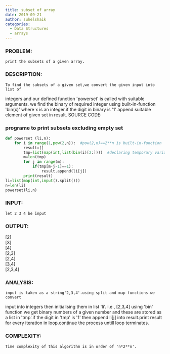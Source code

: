 ```yaml
---
title: subset of array
date: 2019-09-21
author: suhelshaik
categories:
  - Data Structures
  - arrays
---
```


### PROBLEM:
    print the subsets of a given array.
### DESCRIPTION:
    To find the subsets of a given set,we convert the given input into list of
 integers and our defined function 'powerset' is called with suitable arguments.
    we find the binary of required integer using built-in-function 'bin(x)'
 where x is an integer.if the digit in binary is '1' append suitable element of
 given set in result.
SOURCE CODE:
### programe to print subsets excluding empty set
```python
def powerset (li,n):
    for i in range(1,pow(2,n)):  #pow(2,n)==2**n is built-in-function
        result=[]
        tmp=list(map(int,list(bin(i)[2:])))  #declaring temporary variable'tmp'
        m=len(tmp)
        for j in range(m):
            if(tmp[m-j-1]==1):
                result.append(li[j])
        print(result)
li=list(map(int,input().split()))
n=len(li)
powerset(li,n)
```

### INPUT:
    let 2 3 4 be input

### OUTPUT:
[2]<br />
[3]<br />
[4]<br />
[2,3]<br />
[2,4]<br />
[3,4]<br />
[2,3,4]<br />

### ANALYSIS:
    input is taken as a string'2,3,4'.using split and map functions we convert
 input into integers then initialising them in list 'li'.
    i.e., [2,3,4]
   using 'bin' function we get binary numbers of a given number and these are
 stored as a list in 'tmp'.if the digit in 'tmp' is '1' then append li[j] into
 result.print result for every iteration in loop.continue the process untill 
 loop terminates.
 
### COMPLEXITY:

    Time complexity of this algorithm is in order of 'n*2**n'. 